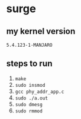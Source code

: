 # surge

my kernel version
--------------------
```5.4.123-1-MANJARO```

steps to run
-----------
1. ```make```
2. ```sudo insmod```
3. ```gcc phy_addr_app.c```
4. ```sudo ./a.out```
5. ```sudo dmesg```
6. ```sudo rmmod```

